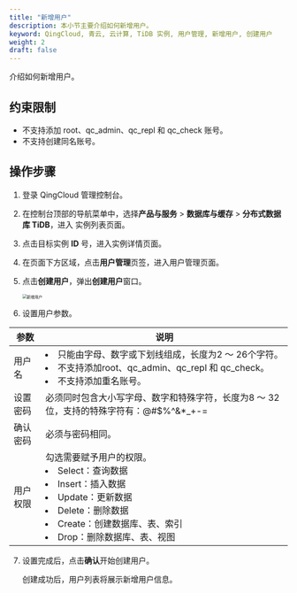 ```yaml
---
title: "新增用户"
description: 本小节主要介绍如何新增用户。 
keyword: QingCloud, 青云, 云计算, TiDB 实例, 用户管理, 新增用户, 创建用户
weight: 2
draft: false
---
```


介绍如何新增用户。

## 约束限制

- 不支持添加 root、qc_admin、qc_repl 和 qc_check 账号。
- 不支持创建同名账号。

## 操作步骤

1. 登录 QingCloud 管理控制台。

2. 在控制台顶部的导航菜单中，选择**产品与服务** > **数据库与缓存** > **分布式数据库 TiDB**，进入 实例列表页面。

3. 点击目标实例 **ID** 号，进入实例详情页面。

4. 在页面下方区域，点击**用户管理**页签，进入用户管理页面。

5. 点击**创建用户**，弹出**创建用户**窗口。

   <img src="../../../_images/add_user.png" alt="新增用户" style="zoom:50%;" />

6. 设置用户参数。

| 参数     | 说明                                                         |
| -------- | ------------------------------------------------------------ |
| 用户名   | <li>只能由字母、数字或下划线组成，长度为2 ～ 26个字符。</li><li>不支持添加root、qc_admin、qc_repl 和 qc_check。</li><li>不支持添加重名账号。</li> |
| 设置密码 | 必须同时包含大小写字母、数字和特殊字符，长度为8 ～ 32位，支持的特殊字符有：@#$%^&*_+-= |
| 确认密码 | 必须与密码相同。                                             |
| 用户权限 | 勾选需要赋予用户的权限。<br/><li>Select：查询数据</li><li>Insert：插入数据</li><li>Update：更新数据</li><li>Delete：删除数据</li><li>Create：创建数据库、表、索引</li><li>Drop：删除数据库、表、视图</li> |

7. 设置完成后，点击**确认**开始创建用户。

   创建成功后，用户列表将展示新增用户信息。


